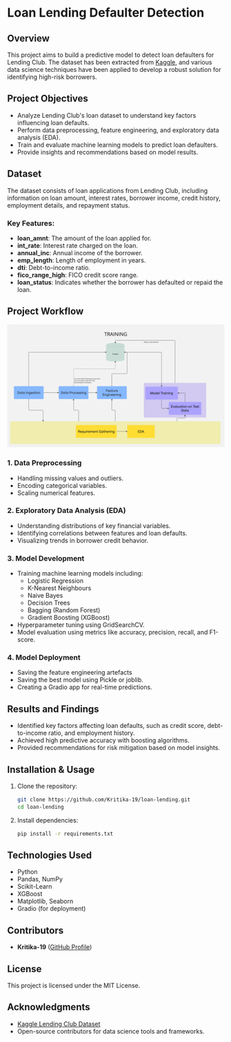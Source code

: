 # Loan Lending Defaulter Detection

## Overview
This project aims to build a predictive model to detect loan defaulters for Lending Club. The dataset has been extracted from [Kaggle](https://www.kaggle.com/datasets/wordsforthewise/lending-club), and various data science techniques have been applied to develop a robust solution for identifying high-risk borrowers.

## Project Objectives
- Analyze Lending Club's loan dataset to understand key factors influencing loan defaults.
- Perform data preprocessing, feature engineering, and exploratory data analysis (EDA).
- Train and evaluate machine learning models to predict loan defaulters.
- Provide insights and recommendations based on model results.

## Dataset
The dataset consists of loan applications from Lending Club, including information on loan amount, interest rates, borrower income, credit history, employment details, and repayment status.

### Key Features:
- **loan_amnt**: The amount of the loan applied for.
- **int_rate**: Interest rate charged on the loan.
- **annual_inc**: Annual income of the borrower.
- **emp_length**: Length of employment in years.
- **dti**: Debt-to-income ratio.
- **fico_range_high**: FICO credit score range.
- **loan_status**: Indicates whether the borrower has defaulted or repaid the loan.

## Project Workflow
![Project Workflow](images/workflow_diagram.jpg)
### 1. Data Preprocessing
- Handling missing values and outliers.
- Encoding categorical variables.
- Scaling numerical features.

### 2. Exploratory Data Analysis (EDA)
- Understanding distributions of key financial variables.
- Identifying correlations between features and loan defaults.
- Visualizing trends in borrower credit behavior.

### 3. Model Development
- Training machine learning models including:
  - Logistic Regression
  - K-Nearest Neighbours
  - Naive Bayes
  - Decision Trees
  - Bagging (Random Forest)
  - Gradient Boosting (XGBoost)
- Hyperparameter tuning using GridSearchCV.
- Model evaluation using metrics like accuracy, precision, recall, and F1-score.

### 4. Model Deployment
- Saving the feature engineering artefacts
- Saving the best model using Pickle or joblib.
- Creating a Gradio app for real-time predictions.

## Results and Findings
- Identified key factors affecting loan defaults, such as credit score, debt-to-income ratio, and employment history.
- Achieved high predictive accuracy with boosting algorithms.
- Provided recommendations for risk mitigation based on model insights.

## Installation & Usage
1. Clone the repository:
   ```sh
   git clone https://github.com/Kritika-19/loan-lending.git
   cd loan-lending
   ```
2. Install dependencies:
   ```sh
   pip install -r requirements.txt
   ```

## Technologies Used
- Python
- Pandas, NumPy
- Scikit-Learn
- XGBoost
- Matplotlib, Seaborn
- Gradio (for deployment)

## Contributors
- **Kritika-19** ([GitHub Profile](https://github.com/Kritika-19))

## License
This project is licensed under the MIT License.

## Acknowledgments
- [Kaggle Lending Club Dataset](https://www.kaggle.com/datasets/wordsforthewise/lending-club)
- Open-source contributors for data science tools and frameworks.